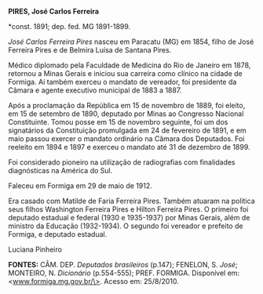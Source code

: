 **PIRES, José Carlos Ferreira**

\*const. 1891; dep. fed. MG 1891-1899.

*José Carlos Ferreira Pires* nasceu em Paracatu (MG) em 1854, filho de
José Ferreira Pires e de Belmira Luísa de Santana Pires.

Médico diplomado pela Faculdade de Medicina do Rio de Janeiro em 1878,
retornou a Minas Gerais e iniciou sua carreira como clínico na cidade de
Formiga. Aí também exerceu o mandato de vereador, foi presidente da
Câmara e agente executivo municipal de 1883 a 1887.

Após a proclamação da República em 15 de novembro de 1889, foi eleito,
em 15 de setembro de 1890, deputado por Minas ao Congresso Nacional
Constituinte. Tomou posse em 15 de novembro seguinte, foi um dos
signatários da Constituição promulgada em 24 de fevereiro de 1891, e em
maio passou exercer o mandato ordinário na Câmara dos Deputados. Foi
reeleito em 1894 e 1897 e exerceu o mandato até 31 de dezembro de 1899.

Foi considerado pioneiro na utilização de radiografias com finalidades
diagnósticas na América do Sul.

Faleceu em Formiga em 29 de maio de 1912.

Era casado com Matilde de Faria Ferreira Pires. Também atuaram na
política seus filhos Washington Ferreira Pires e Hilton Ferreira Pires.
O primeiro foi deputado estadual e federal (1930 e 1935-1937) por Minas
Gerais, além de ministro da Educação (1932-1934). O segundo foi vereador
e prefeito de Formiga, e deputado estadual.

Luciana Pinheiro

**FONTES:** CÂM. DEP. *Deputados brasileiros* (p.147); FENELON, S.
*José*; MONTEIRO, N. *Dicionário* (p.554-555); PREF. FORMIGA. Disponível
em: \<www.formiga.mg.gov.br/\>. Acesso em: 25/8/2010.
